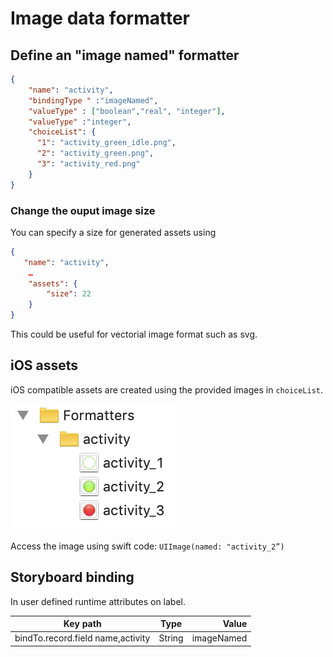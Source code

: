
# Image data formatter

## Define an "image named" formatter
  
```json
{
	"name": "activity",
	"bindingType " :"imageNamed",
	"valueType" : ["boolean","real", "integer"],
	"valueType" :"integer",
	"choiceList": {
	  "1": "activity_green_idle.png", 
	  "2": "activity_green.png", 
	  "3": "activity_red.png"
	}
}
```

### Change the ouput image size

You can specify a size for generated assets using

```json
{
   "name": "activity",
	…
	"assets": {
		"size": 22
	}
}
```

This could be useful for vectorial image format such as svg.

## iOS assets

iOS compatible assets are created using the provided images in `choiceList`.

![asset images](assets/formatters/assetimage.png)
 
Access the image using swift code: `UIImage(named: "activity_2”)`

## Storyboard binding

In user defined runtime attributes on label.

| Key path  |  Type |  Value |
|----------|:-------------:|------:|
| bindTo.record.field name,activity |  String | imageNamed |

